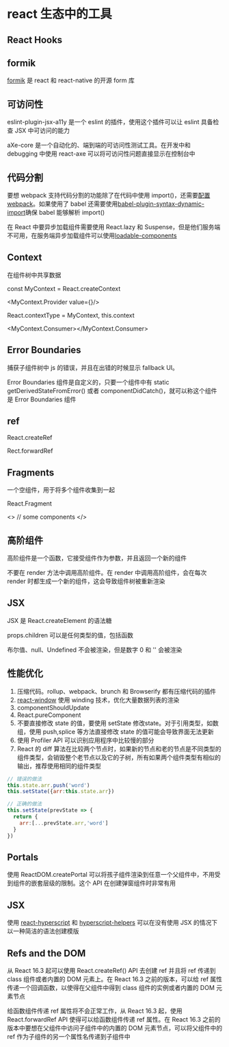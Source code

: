 # react 生态中的工具

## React Hooks

## formik

[formik](https://formik.org/) 是 react 和 react-native 的开源 form 库

## 可访问性

eslint-plugin-jsx-a11y 是一个 eslint 的插件，使用这个插件可以让 eslint 具备检查 JSX 中可访问的能力

aXe-core 是一个自动化的、端到端的可访问性测试工具。在开发中和 debugging 中使用 react-axe 可以将可访问性问题直接显示在控制台中

## 代码分割

要想 webpack 支持代码分割的功能除了在代码中使用 import()，还需要[配置 webpack](https://webpack.js.org/guides/code-splitting/)。如果使用了 babel 还需要使用[babel-plugin-syntax-dynamic-import](https://classic.yarnpkg.com/en/package/babel-plugin-syntax-dynamic-import)确保 babel 能够解析 import()

在 React 中要异步加载组件需要使用 React.lazy 和 Suspense，但是他们服务端不可用，在服务端异步加载组件可以使用[loadable-components](https://github.com/gregberge/loadable-components)

## Context

在组件树中共享数据

const MyContext = React.createContext

<MyContext.Provider value={}/>

React.contextType = MyContext, this.context

<MyContext.Consumer></MyContext.Consumer>

## Error Boundaries

捕获子组件树中 js 的错误，并且在出错的时候显示 fallback UI。

Error Boundaries 组件是自定义的，只要一个组件中有 static getDerivedStateFromError() 或者 componentDidCatch()，就可以称这个组件是 Error Boundaries 组件

## ref

React.createRef

Rect.forwardRef

## Fragments

一个空组件，用于将多个组件收集到一起

React.Fragment

<>
// some components
</>

## 高阶组件

高阶组件是一个函数，它接受组件作为参数，并且返回一个新的组件

不要在 render 方法中调用高阶组件。在 render 中调用高阶组件，会在每次 render 时都生成一个新的组件，这会导致组件树被重新渲染

## JSX

JSX 是 React.createElement 的语法糖

props.children 可以是任何类型的值，包括函数

布尔值、null、Undefined 不会被渲染，但是数字 0 和 '' 会被渲染

## 性能优化

1. 压缩代码。rollup、webpack、brunch 和 Browserify 都有压缩代码的插件
2. [react-window](https://github.com/bvaughn/react-window) 使用 winding 技术，优化大量数据列表的渲染
3. componentShouldUpdate
4. React.pureComponent
5. 不要直接修改 state 的值，要使用 setState 修改state。对于引用类型，如数组，使用 push,splice 等方法直接修改 state 的值可能会导致界面无法更新
6. 使用 Profiler API 可以识别应用程序中比较慢的部分
7. React 的 diff 算法在比较两个节点时，如果新的节点和老的节点是不同类型的组件类型，会销毁整个老节点以及它的子树，所有如果两个组件类型有相似的输出，推荐使用相同的组件类型

```js
// 错误的做法
this.state.arr.push('word')
this.setState({arr:this.state.arr})

// 正确的做法
this.setState(prevState => {
  return {
    arr:[...prevState.arr,'word']
  }
})
```

## Portals

使用 ReactDOM.createPortal 可以将孩子组件渲染到任意一个父组件中，不用受到组件的嵌套层级的限制。这个 API 在创建弹窗组件时非常有用

## JSX

使用 [react-hyperscript](https://github.com/mlmorg/react-hyperscript) 和 [hyperscript-helpers](https://github.com/ohanhi/hyperscript-helpers) 可以在没有使用 JSX 的情况下以一种简洁的语法创建模版


## Refs and the DOM

从 React 16.3 起可以使用 React.createRef() API 去创建 ref 并且将 ref 传递到 class 组件或者内置的 DOM 元素上。在 React 16.3 之前的版本，可以给 ref 属性传递一个回调函数，以使得在父组件中得到 class 组件的实例或者内置的 DOM 元素节点

给函数组件传递 ref 属性将不会正常工作，从 React 16.3 起，使用 React.forwardRef API 使得可以给函数组件传递 ref 属性。在 React 16.3 之前的版本中要想在父组件中访问子组件中的内置的 DOM 元素节点，可以将父组件中的 ref 作为子组件的另一个属性名传递到子组件中

